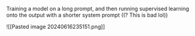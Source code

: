 Training a model on a long prompt, and then running supervised learning onto the output with a shorter system prompt ((? This is bad lol))

![[Pasted image 20240616235151.png]]